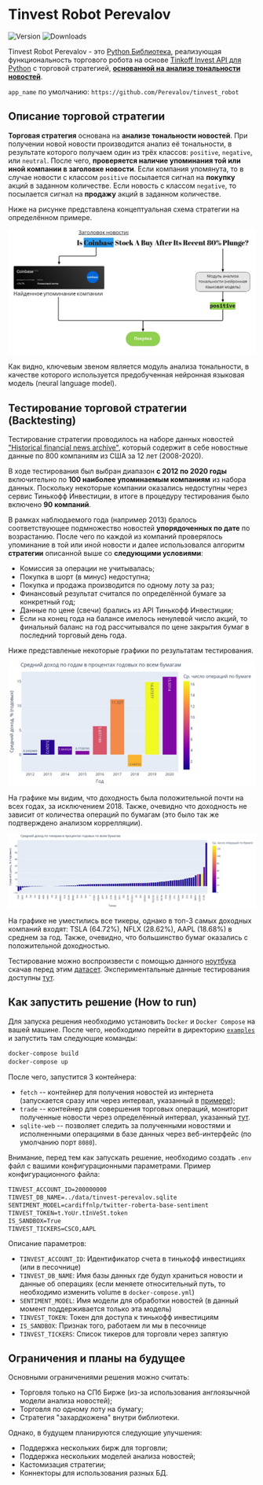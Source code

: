 # Tinvest Robot Perevalov

![Version](https://img.shields.io/pypi/v/tinvest-robot-perevalov?logo=pypi)
![Downloads](https://img.shields.io/pypi/dm/tinvest-robot-perevalov)

Tinvest Robot Perevalov - это [Python Библиотека](https://pypi.org/project/tinvest-robot-perevalov/), реализующая функциональность торгового робота на основе [Tinkoff Invest API для Python](https://github.com/Tinkoff/invest-python) с торговой стратегией, [**основанной на анализе тональности новостей**](https://ru.wikipedia.org/wiki/%D0%90%D0%BD%D0%B0%D0%BB%D0%B8%D0%B7_%D1%82%D0%BE%D0%BD%D0%B0%D0%BB%D1%8C%D0%BD%D0%BE%D1%81%D1%82%D0%B8_%D1%82%D0%B5%D0%BA%D1%81%D1%82%D0%B0).

`app_name` по умолчанию: `https://github.com/Perevalov/tinvest_robot`

## Описание торговой стратегии

**Торговая стратегия** основана на **анализе тональности новостей**. При получении новой новости производится анализ её тональности, в результате которого получаем один из трёх классов: `positive`, `negative`, или `neutral`.
После чего, **проверяется наличие упоминания той или иной компании в заголовке новости**.
Если компания упомянута, то в случае новости с классом `positive` посылается сигнал на **покупку** акций в заданном количестве.
Если новость с классом `negative`, то посылается сигнал на **продажу** акций в заданном количестве.

Ниже на рисунке представлена концептуальная схема стратегии на определённом примере.

![Схема стратегии](data/resources/strategy-big-picture.jpg)

Как видно, ключевым звеном является модуль анализа тональности, в качестве которого используется предобученная нейронная языковая модель (neural language model).

## Тестирование торговой стратегии (Backtesting)

Тестирование стратегии проводилось на наборе данных новостей ["Historical financial news archive"](https://www.kaggle.com/datasets/gennadiyr/us-equities-news-data), который содержит в себе новостные данные по 800 компаниям из США за 12 лет (2008-2020).

В ходе тестирования был выбран диапазон **с 2012 по 2020 годы** включительно по **100 наиболее упоминаемым компаниям** из набора данных. Поскольку некоторые компании оказались недоступны через сервис Тинькофф Инвестиции, в итоге в процедуру тестирования было включено **90 компаний**.

В рамках наблюдаемого года (например 2013) бралось соответствующее подмножество новостей **упорядоченных по дате** по возрастанию. После чего по каждой из компаний проверялось упоминание в той или иной новости и далее использовался алгоритм **стратегии** описанной выше со **следующими условиями**:

* Комиссия за операции не учитывалась;
* Покупка в шорт (в минус) недоступна;
* Покупка и продажа производится по одному лоту за раз;
* Финансовый результат считался по определённой бумаге за конкретный год;
* Данные по цене (свечи) брались из API Тинькофф Инвестиции;
* Если на конец года на балансе имелось ненулевой число акций, то финальный баланс на год рассчитывался по цене закрытия бумаг в последний торговый день года.

Ниже представленые некоторые графики по результатам тестирования.

![Доход по годам](https://github.com/Perevalov/tinvest_robot/blob/master/data/resources/income-per-year.jpg)

На графике мы видим, что доходность была положительной почти на всех годах, за исключением 2018. Также, очевидно что доходность не зависит от количества операций по бумагам (это было так же подтверждено анализом коррелляции).

![Доход по тикерам](https://github.com/Perevalov/tinvest_robot/blob/master/data/resources/income-per-ticker.jpg)

На графике не уместились все тикеры, однако в топ-3 самых доходных компаний входят: TSLA (64.72%), NFLX (28.62%), AAPL (18.68%) в среднем за год. Также, очевидно, что большинство бумаг оказались с положительной доходностью.

Тестирование можно воспроизвести с помощью данного [ноутбука](https://github.com/Perevalov/tinvest_robot/blob/master/examples/backtesting.ipynb) скачав перед этим [датасет](https://www.kaggle.com/datasets/gennadiyr/us-equities-news-data). Экспериментальные данные тестирования доступны [тут](https://github.com/Perevalov/tinvest_robot/tree/master/data/backtesting).

## Как запустить решение (How to run)

Для запуска решения необходимо установить `Docker` и `Docker Compose` на вашей машине. После чего, необходимо перейти в директорию [`examples`](https://github.com/Perevalov/tinvest_robot/tree/master/examples) и запустить там следующие команды:

```bash
docker-compose build
docker-compose up
```

После чего, запустится 3 контейнера:

* `fetch` -- контейнер для получения новостей из интернета (запускается сразу или через интервал, указанный в [примере](https://github.com/Perevalov/tinvest_robot/blob/master/examples/fetch.py));
* `trade` -- контейнер для совершения торговых операций, мониторит полученные новости через определённый интервал, указанный [тут](https://github.com/Perevalov/tinvest_robot/blob/master/examples/trade.py).
* `sqlite-web` -- позволяет следить за полученными новостями и исполненными операциями в базе данных через веб-интерфейс (по умолчанию порт `8080`).

Внимание, перед тем как запускать решение, необходимо создать `.env` файл с вашими конфигурационными параметрами. Пример конфигурационного файла:

```env
TINVEST_ACCOUNT_ID=200000000
TINVEST_DB_NAME=../data/tinvest-perevalov.sqlite
SENTIMENT_MODEL=cardiffnlp/twitter-roberta-base-sentiment
TINVEST_TOKEN=t.YoUr.tInVeSt.token
IS_SANDBOX=True
TINVEST_TICKERS=CSCO,AAPL
```

Описание параметров:
* `TINVEST_ACCOUNT_ID`: Идентификатор счета в тинькофф инвестициях (или в песочнице)
* `TINVEST_DB_NAME`: Имя базы данных где будуn храниться новости и данные об операциях (если меняете относительный путь, то необходимо изменить volume в `docker-compose.yml`)
* `SENTIMENT_MODEL`: Имя модели для обработки новостей (в данный момент поддерживается только эта модель)
* `TINVEST_TOKEN`: Токен для доступа к тинькофф инвестициям
* `IS_SANDBOX`: Признак того, работаем ли мы в песочнице
* `TINVEST_TICKERS`: Список тикеров для торговли через запятую

## Ограничения и планы на будущее

Основными ограничениями решения можно считать:
* Торговля только на СПб Бирже (из-за использования англоязычной модели анализа новостей);
* Торговля по одному лоту на бумагу;
* Стратегия "захардкожена" внутри библиотеки.

Однако, в будущем планируются следующие улучшения:
* Поддержка нескольких бирж для торговли;
* Поддержка нескольких моделей анализа новостей;
* Кастомизация стратегии;
* Коннекторы для использования разных БД.
